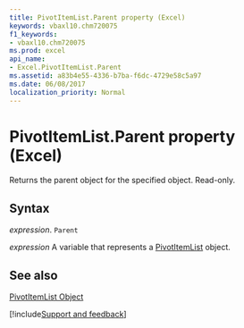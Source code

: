 ```yaml
---
title: PivotItemList.Parent property (Excel)
keywords: vbaxl10.chm720075
f1_keywords:
- vbaxl10.chm720075
ms.prod: excel
api_name:
- Excel.PivotItemList.Parent
ms.assetid: a83b4e55-4336-b7ba-f6dc-4729e58c5a97
ms.date: 06/08/2017
localization_priority: Normal
---
```



# PivotItemList.Parent property (Excel)

Returns the parent object for the specified object. Read-only.


## Syntax

_expression_. `Parent`

_expression_ A variable that represents a [PivotItemList](Excel.PivotItemList.md) object.


## See also


[PivotItemList Object](Excel.PivotItemList.md)

[!include[Support and feedback](~/includes/feedback-boilerplate.md)]